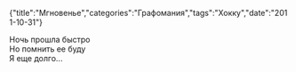{"title":"Мгновенье","categories":"Графомания","tags":"Хокку","date":"2011-10-31"}

Ночь прошла быстро  
Но помнить ее буду  
Я еще долго...
